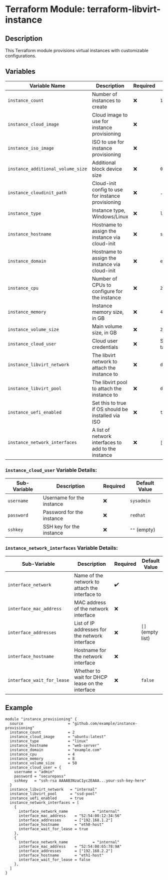 # Terraform Module: terraform-libvirt-instance

## Description

This Terraform module provisions virtual instances with customizable configurations.

## Variables

| Variable Name                  | Description                                        | Required | Default Value            |
| ------------------------------ | -------------------------------------------------- | -------- | ------------------------ |
| `instance_count`               | Number of instances to create                      | ❌       | `1`                      |
| `instance_cloud_image`         | Cloud image to use for instance provisioning      | ❌       |                          |
| `instance_iso_image`           | ISO to use for instance provisioning              | ❌       |                          |
| `instance_additional_volume_size` | Additional block device size                    | ❌       | `0`                      |
| `instance_cloudinit_path`      | Cloud-init config to use for instance provisioning | ❌       | `./cloud_init.cfg`       |
| `instance_type`                | Instance type, Windows/Linux                      | ❌       | `linux`                  |
| `instance_hostname`            | Hostname to assign the instance via cloud-init     | ❌       | `service-vm`             |
| `instance_domain`              | Hostname to assign the instance via cloud-init     | ❌       | `example.com`            |
| `instance_cpu`                 | Number of CPUs to configure for the instance      | ❌       | `2`                      |
| `instance_memory`              | Instance memory size, in GB                       | ❌       | `4`                      |
| `instance_volume_size`         | Main volume size, in GB                       | ❌       | `20`                     |
| `instance_cloud_user`          | Cloud user credentials                             | ❌       | See default in table     |
| `instance_libvirt_network`     | The libvirt network to attach the instance to     | ❌       | `default`                |
| `instance_libvirt_pool`        | The libvirt pool to attach the instance to        | ❌       | `default`                |
| `instance_uefi_enabled`        | Set this to true if OS should be installed via ISO| ❌       | `true`                   |
| `instance_network_interfaces`  | A list of network interfaces to add to the instance| ❌       | `[]` (empty list)        |

### `instance_cloud_user` Variable Details:

| Sub-Variable  | Description               | Required | Default Value |
| ------------- | ------------------------- | -------- | ------------- |
| `username`    | Username for the instance | ❌       | `sysadmin`    |
| `password`    | Password for the instance | ❌       | `redhat`      |
| `sshkey`      | SSH key for the instance  | ❌       | `""` (empty)  |

### `instance_network_interfaces` Variable Details:

| Sub-Variable                 | Description                                        | Required | Default Value |
| ---------------------------- | -------------------------------------------------- | -------- | ------------- |
| `interface_network`             | Name of the network to attach the interface to                      | ✔️       |               |
| `interface_mac_address`     | MAC address of the network interface               | ❌       |               |
| `interface_addresses`       | List of IP addresses for the network interface    | ❌       | `[]` (empty list) |
| `interface_hostname`        | Hostname for the network interface                | ❌       |               |
| `interface_wait_for_lease`  | Whether to wait for DHCP lease on the interface   | ❌       | `false`       |

## Example

```hcl
module "instance_provisioning" {
  source                    = "github.com/example/instance-provisioning"
  instance_count            = 2
  instance_cloud_image      = "ubuntu:latest"
  instance_type             = "linux"
  instance_hostname         = "web-server"
  instance_domain           = "example.com"
  instance_cpu              = 4
  instance_memory           = 8
  instance_volume_size      = 50
  instance_cloud_user = {
    username = "admin"
    password = "securepass"
    sshkey   = "ssh-rsa AAAAB3NzaC1yc2EAAA...your-ssh-key-here"
  }
  instance_libvirt_network   = "internal"
  instance_libvirt_pool      = "ssd-pool"
  instance_uefi_enabled      = true
  instance_network_interfaces = [
    {
      interface_network_name           = "internal"
      interface_mac_address    = "52:54:00:12:34:56"
      interface_addresses      = ["192.168.1.2"]
      interface_hostname       = "eth0-host"
      interface_wait_for_lease = true
    },
    {
      interface_network_name           = "internal"
      interface_mac_address    = "52:54:00:65:78:9A"
      interface_addresses      = ["192.168.2.2"]
      interface_hostname       = "eth1-host"
      interface_wait_for_lease = false
    },
  ]
}
